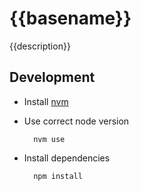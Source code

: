# {{basename}}

{{description}}

## Development

* Install [nvm](https://github.com/creationix/nvm)
* Use correct node version

        nvm use

* Install dependencies

        npm install
